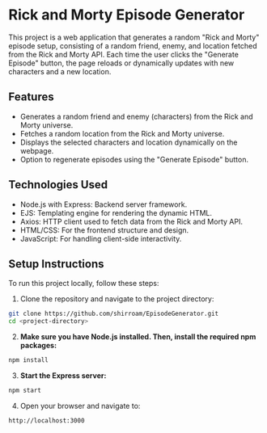 # Rick and Morty Episode Generator

This project is a web application that generates a random "Rick and Morty" episode setup, consisting of a random friend, enemy, and location fetched from the Rick and Morty API. Each time the user clicks the "Generate Episode" button, the page reloads or dynamically updates with new characters and a new location.

## Features
- Generates a random friend and enemy (characters) from the Rick and Morty universe.
- Fetches a random location from the Rick and Morty universe.
- Displays the selected characters and location dynamically on the webpage.
- Option to regenerate episodes using the "Generate Episode" button.

## Technologies Used
- Node.js with Express: Backend server framework.
- EJS: Templating engine for rendering the dynamic HTML.
- Axios: HTTP client used to fetch data from the Rick and Morty API.
- HTML/CSS: For the frontend structure and design.
- JavaScript: For handling client-side interactivity.

## Setup Instructions
To run this project locally, follow these steps:

1. Clone the repository and navigate to the project directory:

```bash
git clone https://github.com/shirroam/EpisodeGenerator.git
cd <project-directory>
```

2. **Make sure you have Node.js installed. Then, install the required npm packages:**

```bash
npm install
```

3. **Start the Express server:**

```bash
npm start
```

4. Open your browser and navigate to:

```bash
http://localhost:3000
```

